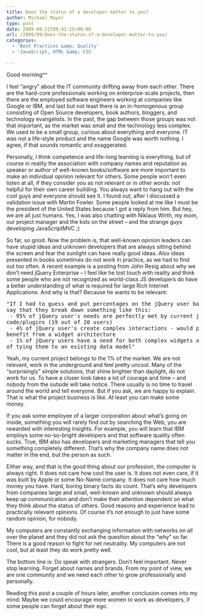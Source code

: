 ```yaml
---
title: Does the status of a developer matter to you?
author: Michael Mayer
type: post
date: 2009-09-21T09:41:25+00:00
url: /2009/09/does-the-status-of-a-developer-matter-to-you/
categories:
  - 'Best Practices &amp; Quality'
  - 'JavaScript, HTML &amp; CSS'

---
```

Good morning^^

I feel &#8220;angry&#8221; about the IT community drifting away from each other. There are the hard-core professionals working on enterprise-scale projects, then there are the employed software engineers working at companies like Google or IBM, and last but not least there is an in-homogenous group consisting of Open Source developers, book authors, bloggers, and technology evangelists. In the past, the gap between those groups was not that important, as the market was small and the technology less complex. We used to be a small group, curious about everything and everyone. IT was not a life-style product and the name Google was worth nothing. I agree, if that sounds romantic and exaggerated.

Personally, I think competence and life-long learning is everything, but of course in reality the association with company names and reputation as speaker or author of well-known books/software are more important to make an individual opinion relevant for others. Some people won&#8217;t even listen at all, if they consider you as not relevant or in other words: not helpful for their own career building. You always want to hang out with the cool guys and everyone should see it. I found out, after I discussed a validation issue with Martin Fowler. Some people looked at me like I must be the president of the United States because I got a reply from him. But hey, we are all just humans. Yes, I was also chatting with Niklaus Wirth, my mom, our project manager and the kids on the street &#8211; and the strange guys developing JavaScriptMVC ;)

So far, so good. Now the problem is, that well-known opinion leaders can have stupid ideas and unknown developers that are always sitting behind the screen and fear the sunlight can have really good ideas. Also ideas presented in books sometimes do not work in practice, as we had to find out too often. A recent example is a posting from John Resig about why we don&#8217;t need jQuery Enterprise &#8211; I feel like he lost touch with reality and think some people who are not recognized as world-class JS developers do have a better understanding of what is required for large Rich Internet Applications. And why is that? Because he wants to be relevant:

<pre>"If I had to guess and put percentages on the jQuery user base I would
say that they break down something like this:
 - 95% of jQuery user's needs are perfectly met by current jQuery
code/plugins (19 out of 20 users)
 - 4% of jQuery user's create complex interactions - would possibly
benefit from a widget architecture
 - 1% of jQuery users have a need for both complex widgets and a means
of tying them to an existing data model"</pre>

Yeah, my current project belongs to the 1% of the market. We are not relevant, work in the underground and feel pretty uncool. Many of the &#8220;surprisingly&#8221; simple solutions, that shine brighter than daylight, do not work for us. To have a closer look takes a lot of courage and time &#8211; and nobody from the outside will take notice. There usually is no time to travel around the world and tell everyone. But if you ask, we are happy to explain. That is what the project business is like. At least you can make some money.

If you ask some employee of a larger corporation about what&#8217;s going on inside, something you will rarely find out by searching the Web, you are rewarded with interesting insights. For example, you will learn that IBM employs some no-so-bright developers and that software quality often sucks. True, IBM also has developers and marketing managers that tell you something completely different. That&#8217;s why the company name does not matter in the end, but the person as such.

Either way, and that is the good thing about our profession, the computer is always right. It does not care how cool the user is. It does not even care, if it was built by Apple or some No-Name company. It does not care how much money you have. Hard, boring binary facts do count. That&#8217;s why developers from companies large and small, well-known and unknown should always keep up communication and don&#8217;t make their attention dependent on what they think about the status of others. Good reasons and experience lead to practically relevant opinions. Of course it&#8217;s not enough to just have some random opinion, for nobody.

My computers are constantly exchanging information with networks on all over the planet and they did not ask the question about the &#8220;why&#8221; so far. There is a good reason to fight for net neutrality. My computers are not cool, but at least they do work pretty well.

The bottom line is: Do speak with strangers. Don&#8217;t feel important. Never stop learning. Forget about names and brands. From my point of view, we are one community and we need each other to grow professionally and personally.

Reading this post a couple of hours later, another conclusion comes into my mind: Maybe we could encourage more women to work as developers, if some people can forget about their ego.
